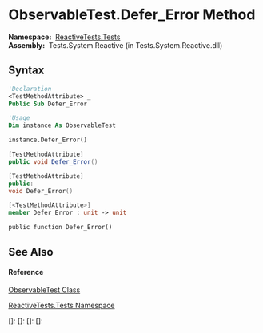 # ObservableTest.Defer\_Error Method

**Namespace:**  [ReactiveTests.Tests](ReactiveTests.Tests\ReactiveTests.Tests.md)  
**Assembly:**  Tests.System.Reactive (in Tests.System.Reactive.dll)

## Syntax

```vb
'Declaration
<TestMethodAttribute> _
Public Sub Defer_Error
```

```vb
'Usage
Dim instance As ObservableTest

instance.Defer_Error()
```

```csharp
[TestMethodAttribute]
public void Defer_Error()
```

```c++
[TestMethodAttribute]
public:
void Defer_Error()
```

```fsharp
[<TestMethodAttribute>]
member Defer_Error : unit -> unit 
```

```jscript
public function Defer_Error()
```

## See Also

#### Reference

[ObservableTest Class](ObservableTest\ObservableTest.md)

[ReactiveTests.Tests Namespace](ReactiveTests.Tests\ReactiveTests.Tests.md)

[]: 
[]: 
[]: 
[]: 